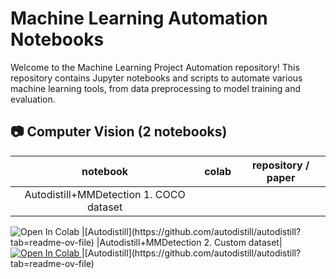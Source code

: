 # Machine Learning Automation Notebooks

Welcome to the Machine Learning Project Automation repository! This repository contains Jupyter notebooks and scripts to automate various machine learning tools, from data preprocessing to model training and evaluation.

## 📷 Computer Vision (2 notebooks)

|              **notebook**               |                                                            **colab**                                                            | **repository / paper** |
| :-------------------------------------: | :-----------------------------------------------------------------------------------------------------------------------------: | :--------------------: |
| Autodistill+MMDetection 1. COCO dataset | <a target="_blank" href="https://colab.research.google.com/github/bhyun-kim/automation/blob/main/autodistill_mmdet-COCO.ipynb"> |

  <img src="https://colab.research.google.com/assets/colab-badge.svg" alt="Open In Colab"/>
</a>|[Autodistill](https://github.com/autodistill/autodistill?tab=readme-ov-file)
|Autodistill+MMDetection 2. Custom dataset|<a target="_blank" href="https://colab.research.google.com/github/bhyun-kim/automation/blob/main/autodistill_mmdet-custom_dataset.ipynb">
  <img src="https://colab.research.google.com/assets/colab-badge.svg" alt="Open In Colab"/>
</a>|[Autodistill](https://github.com/autodistill/autodistill?tab=readme-ov-file)
